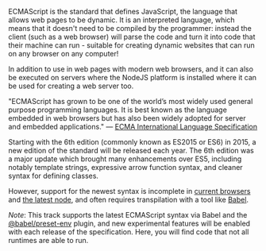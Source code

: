 ECMAScript is the standard that defines JavaScript, the language that allows web
pages to be dynamic. It is an interpreted language, which means that it doesn't
need to be compiled by the programmer: instead the client (such as a web
browser) will parse the code and turn it into code that their machine can run -
suitable for creating dynamic websites that can run on any browser on any
computer!

In addition to use in web pages with modern web browsers, and it can also be
executed on servers where the NodeJS platform is installed where it can be used
for creating a web server too.

"ECMAScript has grown to be one of the world’s most widely used general purpose
programming languages.
It is best known as the language embedded in web browsers but has also been
widely adopted for server and embedded applications."
— [ECMA International Language Specification](http://www.ecma-international.org/ecma-262/6.0/index.html#sec-ecmascript-overview)

Starting with the 6th edition (commonly known as ES2015 or ES6) in 2015, a new
edition of the standard will be released each year. The 6th edition was a major
update which brought many enhancements over ES5, including notably template
strings, expressive arrow function syntax, and cleaner syntax for defining
classes.

However, support for the newest syntax is incomplete in [current browsers](https://kangax.github.io/compat-table/es6/)
and [the latest node](https://node.green/), and often requires transpilation
with a tool like [Babel](https://babeljs.io/).

_Note_: This track supports the latest ECMAScript syntax via Babel and the
[@babel/preset-env](https://babeljs.io/docs/plugins/preset-env/) plugin, and new
experimental features will be enabled with each release of the specification.
Here, you will find code that not all runtimes are able to run.
